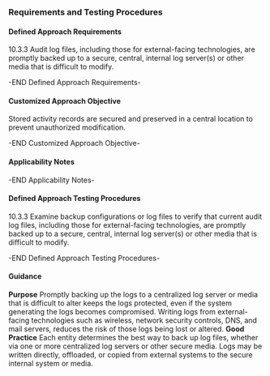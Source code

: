 ### Requirements and Testing Procedures

#### Defined Approach Requirements
10.3.3 Audit log files, including those for external-facing technologies, are promptly backed up to a secure, central, internal log server(s) or other media that is difficult to modify.

-END Defined Approach Requirements- 
#### Customized Approach Objective
Stored activity records are secured and preserved in a central location to prevent unauthorized modification.

-END Customized Approach Objective- 
#### Applicability Notes



-END Applicability Notes- 
#### Defined Approach Testing Procedures
10.3.3 Examine backup configurations or log files to verify that current audit log files, including those for external-facing technologies, are promptly backed up to a secure, central, internal log server(s) or other media that is difficult to modify.

-END Defined Approach Testing Procedures- 
#### Guidance
**Purpose**
Promptly backing up the logs to a centralized log server or media that is difficult to alter keeps the logs protected, even if the system generating the logs becomes compromised.
Writing logs from external-facing technologies such as wireless, network security controls, DNS, and mail servers, reduces the risk of those logs being lost or altered.
**Good Practice**
Each entity determines the best way to back up log files, whether via one or more centralized log servers or other secure media. Logs may be written directly, offloaded, or copied from external systems to the secure internal system or media.